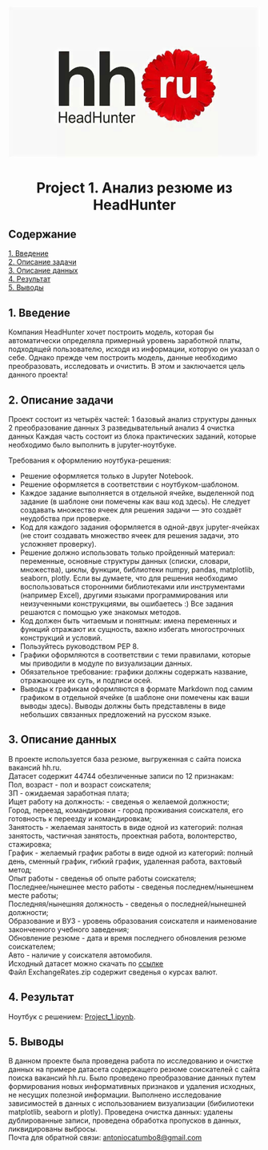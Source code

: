 ![hh.ry]( https://raw.githubusercontent.com/AndreyRysistov/DatasetsForPandas/main/hh%20label.jpg)
# <center>Project 1. Анализ резюме из HeadHunter</center> 

## Содержание

[1. Введение](https://github.com/evangelistafoxtrot/Project_hh.git)   
[2. Описание задачи](https://github.com/evangelistafoxtrot/Project_hh.git)   
[3. Описание данных](https://github.com/evangelistafoxtrot/Project_hh.git)         
[4. Результат](https://github.com/evangelistafoxtrot/Project_hh.git)          
[5. Выводы](https://github.com/evangelistafoxtrot/Project_hh.git)       


## 1. Введение

 Компания HeadHunter хочет построить модель, которая бы автоматически определяла примерный уровень заработной платы, подходящей пользователю, исходя из информации, которую он указал о себе. Однако прежде чем построить модель, данные необходимо преобразовать, исследовать и очистить. В этом и заключается цель данного проекта!     
      


## 2. Описание задачи

Проект состоит из четырёх частей:
1 базовый анализ структуры данных
2 преобразование данных
3 разведывательный анализ
4 очистка данных
Каждая часть состоит из блока практических заданий, которые необходимо было выполнить в jupyter-ноутбуке.      

Требования к оформлению ноутбука-решения:
* Решение оформляется только в Jupyter Notebook.
* Решение оформляется в соответствии с ноутбуком-шаблоном.
* Каждое задание выполняется в отдельной ячейке, выделенной под задание (в шаблоне они помечены как ваш код здесь). Не следует создавать множество ячеек для решения задачи — это создаёт неудобства при проверке.
* Код для каждого задания оформляется в одной-двух jupyter-ячейках (не стоит создавать множество ячеек для решения задачи, это усложняет проверку).
* Решение должно использовать только пройденный материал: переменные, основные структуры данных (списки, словари, множества), циклы, функции, библиотеки numpy, pandas, matplotlib, seaborn, plotly. Если вы думаете, что для решения необходимо воспользоваться сторонними библиотеками или инструментами (например Excel), другими языками программирования или неизученными конструкциями, вы ошибаетесь :) Все задания решаются с помощью уже знакомых методов.
* Код должен быть читаемым и понятным: имена переменных и функций отражают их сущность, важно избегать многострочных конструкций и условий.
* Пользуйтесь руководством PEP 8.
* Графики оформляются в соответствии с теми правилами, которые мы приводили в модуле по визуализации данных.
* Обязательное требование: графики должны содержать название, отражающее их суть, и подписи осей.
* Выводы к графикам оформляются в формате Markdown под самим графиком в отдельной ячейке (в шаблоне они помечены как ваши выводы здесь). Выводы должны быть представлены в виде небольших связанных предложений на русском языке.        

## 3. Описание данных

В проекте используется база резюме, выгруженная с сайта поиска вакансий hh.ru.        
Датасет содержит 44744 обезличенные записи по 12 признакам:                     
Пол, возраст - пол и возраст соискателя;                    
ЗП - ожидаемая заработная плата;                                      
Ищет работу на должность: - сведенья о желаемой должности;                 
Город, переезд, командировки - город проживания соискателя, его готовность к переезду и командировкам;              
Занятость - желаемая занятость в виде одной из категорий: полная занятость, частичная занятость, проектная работа, волонтерство, стажировка;                    
График - желаемый график работы в виде одной из категорий: полный день, сменный график, гибкий график, удаленная работа, вахтовый метод;                           
Опыт работы - сведенья об опыте работы соискателя;             
Последнее/нынешнее место работы - сведенья последнем/нынешнем месте работы;              
Последняя/нынешняя должность - сведенья о последней/нынешней должности;             
Образование и ВУЗ - уровень образования соискателя и наименование законченного учебного заведения;               
Обновление резюме - дата и время последнего обновления резюме соискателем;             
Авто - наличие у соискателя автомобиля.             
Исходный датасет можно скачать по [ссылке](https://drive.google.com/file/d/1ikA_Ht45fXD2w5dWZ9sGTSRl-UNeCVub/view?usp=share_link)     
Файл ExchangeRates.zip содержит сведенья о курсах валют.           
        


## 4. Результат

Ноутбук с решением: [Project_1.ipynb](https://github.com/evangelistafoxtrot/Project_hh.git).             


## 5. Выводы

В данном проекте была проведена работа по исследованию и очистке данных на примере датасета содержащего резюме соискателей с сайта поиска вакансий hh.ru.
Было проведено преобразование данных путем формирования новых  информативных признаков и удаления исходных, не несущих полезной информации. Выполнено исследование зависимостей в данных с использованием визуализации (бибилиотеки matplotlib, seaborn и plotly). Проведена очистка данных: удалены дублированные записи, проведена обработка пропусков в данных, ликвидированы выбросы.      
Почта для обратной связи: antoniocatumbo8@gmail.com                
 
